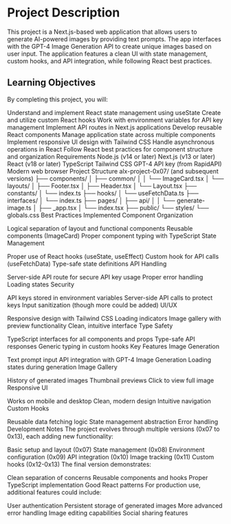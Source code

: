 # Project Description
This project is a Next.js-based web application that allows users to generate AI-powered images by providing text prompts. The app interfaces with the GPT-4 Image Generation API to create unique images based on user input. The application features a clean UI with state management, custom hooks, and API integration, while following React best practices.

## Learning Objectives
By completing this project, you will:

Understand and implement React state management using useState
Create and utilize custom React hooks
Work with environment variables for API key management
Implement API routes in Next.js applications
Develop reusable React components
Manage application state across multiple components
Implement responsive UI design with Tailwind CSS
Handle asynchronous operations in React
Follow React best practices for component structure and organization
Requirements
Node.js (v14 or later)
Next.js (v13 or later)
React (v18 or later)
TypeScript
Tailwind CSS
GPT-4 API key (from RapidAPI)
Modern web browser
Project Structure
alx-project-0x07/ (and subsequent versions)
├── components/
│   ├── common/
│   │   └── ImageCard.tsx
│   └── layouts/
│       ├── Footer.tsx
│       ├── Header.tsx
│       └── Layout.tsx
├── constants/
│   └── index.ts
├── hooks/
│   └── useFetchData.ts
├── interfaces/
│   └── index.ts
├── pages/
│   ├── api/
│   │   └── generate-image.ts
│   ├── _app.tsx
│   └── index.tsx
├── public/
└── styles/
    └── globals.css
Best Practices Implemented
Component Organization

Logical separation of layout and functional components
Reusable components (ImageCard)
Proper component typing with TypeScript
State Management

Proper use of React hooks (useState, useEffect)
Custom hook for API calls (useFetchData)
Type-safe state definitions
API Handling

Server-side API route for secure API key usage
Proper error handling
Loading states
Security

API keys stored in environment variables
Server-side API calls to protect keys
Input sanitization (though more could be added)
UI/UX

Responsive design with Tailwind CSS
Loading indicators
Image gallery with preview functionality
Clean, intuitive interface
Type Safety

TypeScript interfaces for all components and props
Type-safe API responses
Generic typing in custom hooks
Key Features
Image Generation

Text prompt input
API integration with GPT-4 Image Generation
Loading states during generation
Image Gallery

History of generated images
Thumbnail previews
Click to view full image
Responsive UI

Works on mobile and desktop
Clean, modern design
Intuitive navigation
Custom Hooks

Reusable data fetching logic
State management abstraction
Error handling
Development Notes
The project evolves through multiple versions (0x07 to 0x13), each adding new functionality:

Basic setup and layout (0x07)
State management (0x08)
Environment configuration (0x09)
API integration (0x10)
Image tracking (0x11)
Custom hooks (0x12-0x13)
The final version demonstrates:

Clean separation of concerns
Reusable components and hooks
Proper TypeScript implementation
Good React patterns
For production use, additional features could include:

User authentication
Persistent storage of generated images
More advanced error handling
Image editing capabilities
Social sharing features